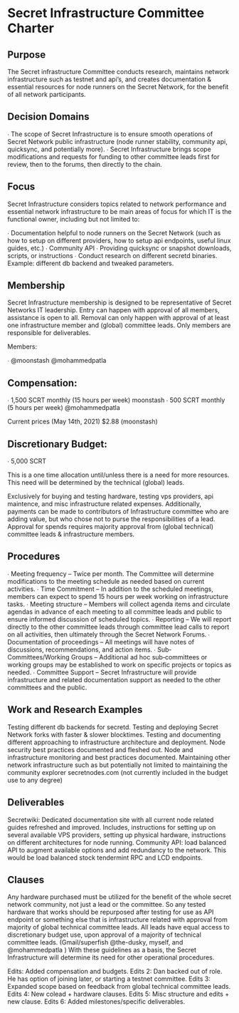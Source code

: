 # Secret Infrastructure Committee Charter

## Purpose

The Secret infrastructure Committee conducts research, maintains network infrastructure such as testnet and api’s, and creates documentation & essential resources for node runners on the Secret Network, for the benefit of all network participants.

## Decision Domains

∙ The scope of Secret Infrastructure is to ensure smooth operations of Secret Network public infrastructure (node runner stability, community api, quicksync, and potentially more).
∙ Secret Infrastructure brings scope modifications and requests for funding to other committee leads first for review, then to the forums, then directly to the chain.

## Focus

Secret Infrastructure considers topics related to network performance and essential network infrastructure to be main areas of focus for which IT is the functional owner, including but not limited to:

∙ Documentation helpful to node runners on the Secret Network (such as how to setup on different providers, how to setup api endpoints, useful linux guides, etc.)
∙ Community API
∙ Providing quicksync or snapshot downloads, scripts, or instructions
∙ Conduct research on different secretd binaries. Example: different db backend and tweaked parameters.

## Membership

Secret Infrastructure membership is designed to be representative of Secret Networks IT leadership. Entry can happen with approval of all members, assistance is open to all. Removal can only happen with approval of at least one infrastructure member and (global) committee leads. Only members are responsible for deliverables.

Members:

∙ @moonstash @mohammedpatla

## Compensation:

∙ 1,500 SCRT monthly (15 hours per week) moonstash
∙ 500 SCRT monthly (5 hours per week) @mohammedpatla

Current prices (May 14th, 2021) $2.88 (moonstash)

## Discretionary Budget:

∙ 5,000 SCRT

This is a one time allocation until/unless there is a need for more resources. This need will be determined by the technical (global) leads.

Exclusively for buying and testing hardware, testing vps providers, api maintence, and misc infrastructure related expenses. Additionally, payments can be made to contributors of Infrastructure committee who are adding value, but who chose not to purse the responsibilities of a lead. Approval for spends requires majority approval from (global technical) committee leads & infrastructure members.

## Procedures

∙ Meeting frequency – Twice per month. The Committee will determine modifications to the meeting schedule as needed based on current activities.
∙ Time Commitment – In addition to the scheduled meetings, members can expect to spend 15 hours per week working on infrastructure tasks.
∙ Meeting structure – Members will collect agenda items and circulate agendas in advance of each meeting to all committee leads and public to ensure informed discussion of scheduled topics.
∙ Reporting – We will report directly to the other committee leads through committee lead calls to report on all activities, then ultimately through the Secret Network Forums.
∙ Documentation of proceedings – All meetings will have notes of discussions, recommendations, and action items.
∙ Sub‐Committees/Working Groups – Additional ad hoc sub‐committees or working groups may be established to work on specific projects or topics as needed.
∙ Committee Support – Secret Infrastructure will provide infrastructure and related documentation support as needed to the other committees and the public.

## Work and Research Examples

Testing different db backends for secretd.
Testing and deploying Secret Network forks with faster & slower blocktimes.
Testing and documenting different approaching to infrastructure architecture and deployment.
Node security best practices documented and fleshed out.
Node and infrastructure monitoring and best practices documented.
Maintaining other network infrastructure such as but potentially not limited to maintaining the community explorer secretnodes.com (not currently included in the budget use to any degree)

## Deliverables

Secretwiki: Dedicated documentation site with all current node related guides refreshed and improved. Includes, instructions for setting up on several available VPS providers, setting up physical hardware, instructions on different architectures for node running.
Community API: load balanced API to augment available options and add redundancy to the network. This would be load balanced stock tendermint RPC and LCD endpoints.

## Clauses

Any hardware purchased must be utilized for the benefit of the whole secret network community, not just a lead or the committee. So any tested hardware that works should be repurposed after testing for use as API endpoint or something else that is infrastructure related with approval from majority of global technical committee leads.
All leads have equal access to discretionary budget use, upon approval of a majority of technical committee leads. (Gmail/superfish @the-dusky, myself, and @mohammedpatla )
With these guidelines as a basis, the Secret Infrastructure will determine its need for other operational procedures.

Edits: Added compensation and budgets.
Edits 2: Dan backed out of role. He has option of joining later, or starting a testnet committee.
Edits 3: Expanded scope based on feedback from global technical committee leads.
Edits 4: New colead + hardware clauses.
Edits 5: Misc structure and edits + new clause.
Edits 6: Added milestones/specific deliverables.
